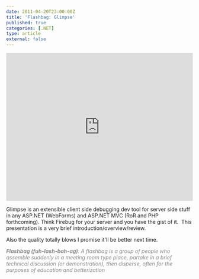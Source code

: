 ```yaml
---
date: 2011-04-20T23:00:00Z
title: 'Flashbag: Glimpse'
published: true
categories: [.NET]
type: article
external: false
---
```

<p><iframe src="https://player.vimeo.com/video/22708858?portrait=0" frameborder="0" height="400" width="100%"></iframe></p><p>Glimpse is an extensible client side debugging dev tool for server side stuff in any ASP.NET (WebForms) and ASP.NET MVC (RoR and PHP forthcoming). Think Firebug for your server and you have the gist of it. &nbsp;This presentation is a very brief introduction/overview/review.</p><p>Also the quality totally blows I promise it'll be better next time.</p><p><span style="color: #888888;"><em><strong>Flashbag (fuh-lash-bah-ag)</strong>: A flashbag is a group of people who assemble suddenly in a meeting room type place, partake in a brief technical discussion (or demonstration), then disperse, often for the purposes of education and betterization</em></span></p>